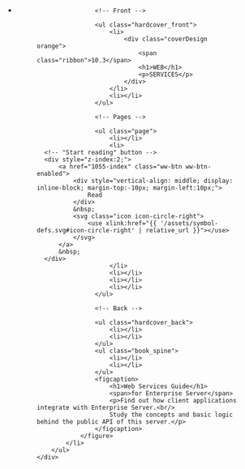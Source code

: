 <div class="container">
	<div class="component">
		<ul class="align">
			<li>
				<figure class="book">
				
					<!-- Front -->
					
					<ul class="hardcover_front">
						<li>
							<div class="coverDesign orange">
								<span class="ribbon">10.3</span>
								<h1>WEB</h1>
								<p>SERVICES</p>
							</div>
						</li>
						<li></li>
					</ul>

					<!-- Pages -->

					<ul class="page">
						<li></li>
						<li>
      <!-- "Start reading" button -->
      <div style="z-index:2;">
          <a href="1055-index" class="ww-btn ww-btn-enabled">
              <div style="vertical-align: middle; display: inline-block; margin-top:-10px; margin-left:10px;">
                  Read
              </div>
              &nbsp;
              <svg class="icon icon-circle-right">
                  <use xlink:href="{{ '/assets/symbol-defs.svg#icon-circle-right' | relative_url }}"></use>
              </svg>
          </a>
          &nbsp;
      </div>
						</li>
						<li></li>
						<li></li>
						<li></li>
					</ul>

					<!-- Back -->

					<ul class="hardcover_back">
						<li></li>
						<li></li>
					</ul>
					<ul class="book_spine">
						<li></li>
						<li></li>
					</ul>
					<figcaption>
						<h1>Web Services Guide</h1>
						<span>for Enterprise Server</span>
						<p>Find out how client applications integrate with Enterprise Server.<br/> 
						Study the concepts and basic logic behind the public API of this server.</p>
					</figcaption>
				</figure>
			</li>
		</ul>
	</div>
</div><!-- /container -->